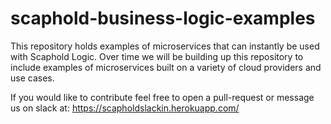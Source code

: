 # scaphold-business-logic-examples
This repository holds examples of microservices that can instantly be used with Scaphold Logic. Over time we will be building up this repository to include examples of microservices built on a variety of cloud providers and use cases.

If you would like to contribute feel free to open a pull-request or message us on slack at: 
https://scapholdslackin.herokuapp.com/

